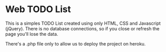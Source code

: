 # Web TODO List

This is a simples TODO List created using only HTML, CSS and Javascript (jQuery). There is no database connections, so if you close or refresh the page you'll lose the data.

There's a .php file only to allow us to deploy the project on heroku.
